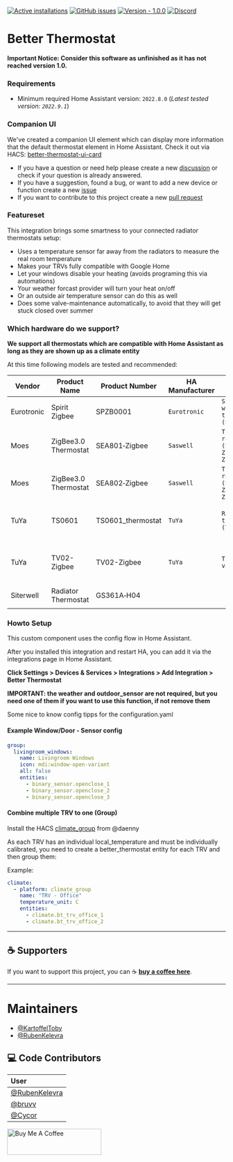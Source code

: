 [![Active installations](https://badge.t-haber.de/badge/better_thermostat?kill_cache=1)](https://github.com/KartoffelToby/better_thermostat/)
[![GitHub issues](https://img.shields.io/github/issues/KartoffelToby/better_thermostat?style=for-the-badge)](https://github.com/KartoffelToby/better_thermostat/issues)
[![Version - 1.0.0](https://img.shields.io/badge/Version-1.0.0-009688?style=for-the-badge)](https://github.com/KartoffelToby/better_thermostat/releases)
[![Discord](https://img.shields.io/discord/925725316540923914.svg?style=for-the-badge)](https://discord.gg/9BUegWTG3K)

# Better Thermostat

**Important Notice: Consider this software as unfinished as it has not reached version 1.0.**

### Requirements

- Minimum required Home Assistant version: `2022.8.0` 
  (_Latest tested version: `2022.9.1`_)

### Companion UI

We've created a companion UI element which can display more information that the default thermostat element in Home Assistant. Check it out via HACS: [better-thermostat-ui-card](https://github.com/KartoffelToby/better-thermostat-ui-card)

- If you have a question or need help please create a new [discussion](https://github.com/KartoffelToby/better_thermostat/discussions) or check if your question is already answered.
- If you have a suggestion, found a bug, or want to add a new device or function create a new [issue](https://github.com/KartoffelToby/better_thermostat/issues)
- If you want to contribute to this project create a new [pull request](https://github.com/KartoffelToby/better_thermostat/pulls)

### Featureset

This integration brings some smartness to your connected radiator thermostats setup:

- Uses a temperature sensor far away from the radiators to measure the real room temperature
- Makes your TRVs fully compatible with Google Home
- Let your windows disable your heating (avoids programing this via automations)
- Your weather forcast provider will turn your heat on/off
- Or an outside air temperature sensor can do this as well
- Does some valve-maintenance automatically, to avoid that they will get stuck closed over summer
 
### Which hardware do we support?

**We support all thermostats which are compatible with Home Assistant as long as they are shown up as a climate entity**

At this time following models are tested and recommended:

| Vendor     | Product Name         | Product Number          | HA Manufacturer | HA Model                                                    | Whitelabel                                                                                                      |
|------------|----------------------|-------------------------|-----------------|-------------------------------------------------------------|-----------------------------------------------------------------------------------------------------------------|
| Eurotronic | Spirit Zigbee        | SPZB0001                | `Eurotronic`    | `Spirit Zigbee wireless heater thermostat (SPZB0001)`       |                                                                                                                 |
| Moes       | ZigBee3.0 Thermostat | SEA801&#8209;Zigbee     | `Saswell`       | `Thermostatic radiator valve (SEA801-Zigbee/SEA802-Zigbee)` | -&nbsp;HiHome&nbsp;WZB&#8209;TRVL<br>-&nbsp;Hama&nbsp;00176592<br>-&nbsp;RTX&nbsp;ZB&#8209;RT1                  | 
| Moes       | ZigBee3.0 Thermostat | SEA802&#8209;Zigbee     | `Saswell`       | `Thermostatic radiator valve (SEA801-Zigbee/SEA802-Zigbee)` | -&nbsp;HiHome&nbsp;WZB&#8209;TRVL<br>-&nbsp;Hama&nbsp;00176592<br>-&nbsp;RTX&nbsp;ZB&#8209;RT1                  | 
| TuYa       | TS0601               | TS0601_thermostat       | `TuYa`          | `Radiator valve with thermostat (TS0601_thermostat)`        | -&nbsp;Moes&nbsp;HY368<br>-&nbsp;Moes&nbsp;HY369RT<br>-&nbsp;SHOJZJ&nbsp;378RT<br>-&nbsp;Silvercrest&nbsp;TVR01 |
| TuYa       | TV02-Zigbee          | TV02-Zigbee             | `TuYa`          | `Thermostat radiator valve (TV02-Zigbee)`                   | -&nbsp;Moes&nbsp;TV01-ZB<br>-&nbsp;Tesla&nbsp;Smart&nbsp;TSL-TRV-TV01ZG<br>-&nbsp;Unknown/id3.pl&nbsp;GTZ08     |
| Siterwell  | Radiator Thermostat  | GS361A&#8209;H04        |                 |                                                             |                                                                                                                 | 
| |                 |                                                             |                                                                                                                 |

### Howto Setup

This custom component uses the config flow in Home Assistant.

After you installed this integration and restart HA, you can add it via the integrations page in Home Assistant.

**Click Settings > Devices & Services > Integrations > Add Integration > Better Thermostat**

**IMPORTANT: the weather and outdoor_sensor are not required, but you need one of them if you want to use this function, if not remove them**


Some nice to know config tipps for the configuration.yaml
#### Example Window/Door - Sensor config

```yaml
group:
  livingroom_windows:
    name: Livingroom Windows
    icon: mdi:window-open-variant
    all: false
    entities:
      - binary_sensor.openclose_1
      - binary_sensor.openclose_2
      - binary_sensor.openclose_3
```

#### Combine multiple TRV to one (Group)

Install the HACS [climate_group](https://github.com/daenny/climate_group) from @daenny

As each TRV has an individual local_temperature and must be individually calibrated, you need to create a better_thermostat entity for each TRV and then group them:

Example:

```yaml
climate:
  - platform: climate_group
    name: "TRV - Office"
    temperature_unit: C
    entities:
      - climate.bt_trv_office_1
      - climate.bt_trv_office_2
```

---

## ☕ Supporters

If you want to support this project, you can ☕ [**buy a coffee here**](https://www.buymeacoffee.com/kartoffeltoby).

---

# Maintainers

- [@KartoffelToby](https://github.com/KartoffelToby)
- [@RubenKelevra](https://github.com/RubenKelevra)

## ‎‍💻 Code Contributors

| User                                             |
|:-------------------------------------------------|
| [@RubenKelevra](https://github.com/RubenKelevra) |
| [@bruvv](https://github.com/bruvv)               |
| [@Cycor](https://github.com/Cycor)               |

<a href="https://www.buymeacoffee.com/kartoffeltoby" target="_blank"><img src="https://cdn.buymeacoffee.com/buttons/v2/default-green.png" alt="Buy Me A Coffee" style="height: 60px !important;width: 217px !important;" ></a>

